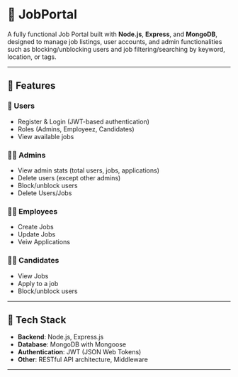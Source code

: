 # 💼 JobPortal

A fully functional Job Portal built with **Node.js**, **Express**, and **MongoDB**, designed to manage job listings, user accounts, and admin functionalities such as blocking/unblocking users and job filtering/searching by keyword, location, or tags.

---

## 🚀 Features

### 👤 Users
- Register & Login (JWT-based authentication)
- Roles (Admins, Employeez, Candidates)
- View available jobs
  
### 🧑‍💼 Admins
- View admin stats (total users, jobs, applications)
- Delete users (except other admins)
- Block/unblock users
- Delete Users/Jobs

### 🧑‍💼 Employees
- Create Jobs
- Update Jobs
- Veiw Applications

### 🧑‍💼 Candidates
- View Jobs
- Apply to a job
- Block/unblock users


---

## 🔧 Tech Stack

- **Backend**: Node.js, Express.js
- **Database**: MongoDB with Mongoose
- **Authentication**: JWT (JSON Web Tokens)
- **Other**: RESTful API architecture, Middleware

---



